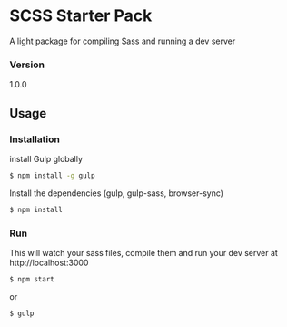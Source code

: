 # SCSS Starter Pack

A light package for compiling Sass and running a dev server

### Version
1.0.0

## Usage


### Installation

install Gulp globally
```sh
$ npm install -g gulp
```

Install the dependencies (gulp, gulp-sass, browser-sync)

```sh
$ npm install
```

### Run

This will watch your sass files, compile them and run your dev server at http://localhost:3000

```sh
$ npm start
```

or

```sh
$ gulp
```
